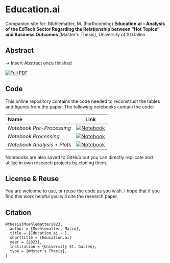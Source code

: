 # Education.ai 



Companion site for: Mühlematter, M. (Forthcoming) **Education.ai – Analysis of the EdTech Sector Regarding the Relationship between “Hot Topics” and Business Outcomes** (Master's Thesis), University of St.Gallen

## Abstract 
-> Insert Abstract once finished

[![Full PDF](https://img.shields.io/badge/.pdf-Download%20Full%20PDF-red)](https://)      

 
## Code
This online repository contains the code needed to reconstruct the tables and figures from the paper. The following notebooks contain the code: 

| Name        |    Link   |  
| :---        |    :----:   |     
| *Notebook Pre-Processing*      |   [![Notebook](https://img.shields.io/badge/-Notebook-grey.svg?logo=Jupyter)](https://)        | 
| *Notebook Processing*     | [![Notebook](https://img.shields.io/badge/-Notebook-grey.svg?logo=Jupyter)](https://)      | 
| *Notebook Analysis + Plots*      | [![Notebook](https://img.shields.io/badge/-Notebook-grey.svg?logo=Jupyter)](https://) |

Notebooks are also saved to GitHub but you can directly replicate and utilize in own research projects by cloning them. 


## License & Reuse 
You are welcome to use, or reuse the code as you wish. I hope that if you find this work helpful you will cite the research paper. 
 

## Citation 


```
@thesis{Muehlematter2023,
  author = {Muehlematter, Mario},
  title = {Education.ai - },
  shorttitle = {Education.ai}
  year = {2023},
  institution = {University St. Gallen},
  type = {mMster's Thesis},
}
```
